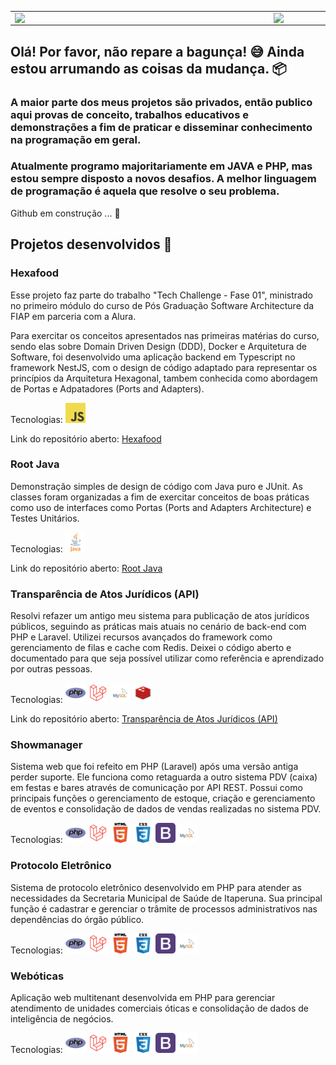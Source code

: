 <center>
  <table>
    <tr>
        <td><img width="400px" align="left" src="https://github-readme-stats.vercel.app/api/top-langs/?username=lucassouzati&hide=html,apacheconf&layout=compact&theme=radical" /></td>
        <td><img width="490px" align="left" src="https://github-readme-stats.vercel.app/api?username=lucassouzati&&count_private=true&theme=radical&show_icons=true"/>
</td>
    </tr>
  </table>
</center>

## Olá! Por favor, não repare a bagunça! 😅 Ainda estou arrumando as coisas da mudança. 📦
### A maior parte dos meus projetos são privados, então publico aqui provas de conceito, trabalhos educativos e demonstrações a fim de praticar e disseminar conhecimento na programação em geral. 

### Atualmente programo majoritariamente em JAVA e PHP, mas estou sempre disposto a novos desafios. A melhor linguagem de programação é aquela que resolve o seu problema. 

Github em construção ... 🔨

## Projetos desenvolvidos 🚀

### Hexafood

Esse projeto faz parte do trabalho "Tech Challenge - Fase 01", ministrado no primeiro módulo do curso de Pós Graduação Software Architecture da FIAP em parceria com a Alura.

Para exercitar os conceitos apresentados nas primeiras matérias do curso, sendo elas sobre Domain Driven Design (DDD), Docker e Arquitetura de Software, foi desenvolvido uma aplicação backend em Typescript no framework NestJS, com o design de código adaptado para representar os princípios da Arquitetura Hexagonal, tambem conhecida como abordagem de Portas e Adpatadores (Ports and Adapters).

Tecnologias:
<code><img height="32" src="https://raw.githubusercontent.com/github/explore/80688e429a7d4ef2fca1e82350fe8e3517d3494d/topics/javascript/javascript.png" alt="Javascript"/></code>


Link do repositório aberto: [Hexafood](https://github.com/lucassouzati/hexafood)

### Root Java

Demonstração simples de design de código com Java puro e JUnit. As classes foram organizadas a fim de exercitar conceitos de boas práticas como uso de interfaces como Portas (Ports and Adapters Architecture) e Testes Unitários.

Tecnologias:
<code><img height="32" src="https://raw.githubusercontent.com/github/explore/80688e429a7d4ef2fca1e82350fe8e3517d3494d/topics/java/java.png" alt="JAVA"/></code>

Link do repositório aberto: [Root Java](https://github.com/lucassouzati/root_java)

### Transparência de Atos Jurídicos (API)

Resolvi refazer um antigo meu sistema para publicação de atos jurídicos públicos, seguindo as práticas mais atuais no cenário de back-end com PHP e Laravel. Utilizei recursos avançados do framework como gerenciamento de filas e cache com Redis. Deixei o código aberto e documentado para que seja possível utilizar como referência e aprendizado por outras pessoas.

Tecnologias:
<code><img height="32" src="https://raw.githubusercontent.com/github/explore/80688e429a7d4ef2fca1e82350fe8e3517d3494d/topics/php/php.png" alt="PHP"/></code>
<code><img height="32" src="https://raw.githubusercontent.com/github/explore/80688e429a7d4ef2fca1e82350fe8e3517d3494d/topics/laravel/laravel.png" alt="Laravel"/></code>
<code><img height="32" src="https://raw.githubusercontent.com/github/explore/80688e429a7d4ef2fca1e82350fe8e3517d3494d/topics/mysql/mysql.png" alt="MySQL"/></code>
<code><img height="32" src="https://raw.githubusercontent.com/github/explore/80688e429a7d4ef2fca1e82350fe8e3517d3494d/topics/redis/redis.png" alt="MySQL"/></code>

Link do repositório aberto: [Transparência de Atos Jurídicos (API)](https://github.com/lucassouzati/transparencia-atos-juridicos-api)

### Showmanager

Sistema web que foi refeito em PHP (Laravel) após uma versão antiga perder suporte. Ele funciona como retaguarda a outro sistema PDV (caixa) em festas e bares através de comunicação por API REST. Possui como principais funções o gerenciamento de estoque, criação e gerenciamento de eventos e consolidação de dados de vendas realizadas no sistema PDV.

Tecnologias: 
<code><img height="32" src="https://raw.githubusercontent.com/github/explore/80688e429a7d4ef2fca1e82350fe8e3517d3494d/topics/php/php.png" alt="PHP"/></code>
<code><img height="32" src="https://raw.githubusercontent.com/github/explore/80688e429a7d4ef2fca1e82350fe8e3517d3494d/topics/laravel/laravel.png" alt="Laravel"/></code>
<code><img height="32" src="https://raw.githubusercontent.com/github/explore/80688e429a7d4ef2fca1e82350fe8e3517d3494d/topics/html/html.png" alt="HTML5"/></code>
<code><img height="32" src="https://raw.githubusercontent.com/github/explore/80688e429a7d4ef2fca1e82350fe8e3517d3494d/topics/css/css.png" alt="CSS"/></code>
<code><img height="32" src="https://raw.githubusercontent.com/github/explore/80688e429a7d4ef2fca1e82350fe8e3517d3494d/topics/bootstrap/bootstrap.png" alt="Bootstrap"/></code>
<code><img height="32" src="https://raw.githubusercontent.com/github/explore/80688e429a7d4ef2fca1e82350fe8e3517d3494d/topics/mysql/mysql.png" alt="MySQL"/></code>

### Protocolo Eletrônico

Sistema de protocolo eletrônico desenvolvido em PHP para atender as necessidades da Secretaria Municipal de Saúde de Itaperuna. Sua principal função é cadastrar e gerenciar o trâmite de processos administrativos nas dependências do órgão público.

Tecnologias: 
<code><img height="32" src="https://raw.githubusercontent.com/github/explore/80688e429a7d4ef2fca1e82350fe8e3517d3494d/topics/php/php.png" alt="PHP"/></code>
<code><img height="32" src="https://raw.githubusercontent.com/github/explore/80688e429a7d4ef2fca1e82350fe8e3517d3494d/topics/laravel/laravel.png" alt="Laravel"/></code>
<code><img height="32" src="https://raw.githubusercontent.com/github/explore/80688e429a7d4ef2fca1e82350fe8e3517d3494d/topics/html/html.png" alt="HTML5"/></code>
<code><img height="32" src="https://raw.githubusercontent.com/github/explore/80688e429a7d4ef2fca1e82350fe8e3517d3494d/topics/css/css.png" alt="CSS"/></code>
<code><img height="32" src="https://raw.githubusercontent.com/github/explore/80688e429a7d4ef2fca1e82350fe8e3517d3494d/topics/bootstrap/bootstrap.png" alt="Bootstrap"/></code>
<code><img height="32" src="https://raw.githubusercontent.com/github/explore/80688e429a7d4ef2fca1e82350fe8e3517d3494d/topics/mysql/mysql.png" alt="MySQL"/></code>


### Webóticas

Aplicação web multitenant desenvolvida em PHP para gerenciar atendimento de unidades comerciais óticas e consolidação de dados de inteligência de negócios.

Tecnologias: 
<code><img height="32" src="https://raw.githubusercontent.com/github/explore/80688e429a7d4ef2fca1e82350fe8e3517d3494d/topics/php/php.png" alt="PHP"/></code>
<code><img height="32" src="https://raw.githubusercontent.com/github/explore/80688e429a7d4ef2fca1e82350fe8e3517d3494d/topics/laravel/laravel.png" alt="Laravel"/></code>
<code><img height="32" src="https://raw.githubusercontent.com/github/explore/80688e429a7d4ef2fca1e82350fe8e3517d3494d/topics/html/html.png" alt="HTML5"/></code>
<code><img height="32" src="https://raw.githubusercontent.com/github/explore/80688e429a7d4ef2fca1e82350fe8e3517d3494d/topics/css/css.png" alt="CSS"/></code>
<code><img height="32" src="https://raw.githubusercontent.com/github/explore/80688e429a7d4ef2fca1e82350fe8e3517d3494d/topics/bootstrap/bootstrap.png" alt="Bootstrap"/></code>
<code><img height="32" src="https://raw.githubusercontent.com/github/explore/80688e429a7d4ef2fca1e82350fe8e3517d3494d/topics/mysql/mysql.png" alt="MySQL"/></code>

